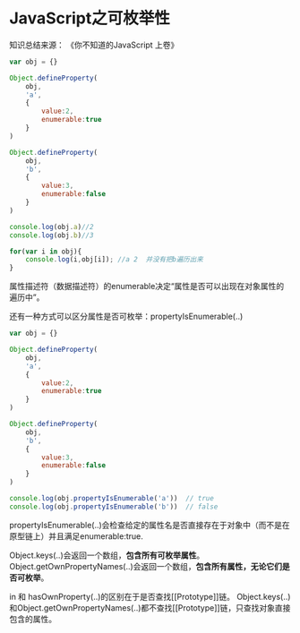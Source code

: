 # JavaScript之可枚举性

知识总结来源： 《你不知道的JavaScript 上卷》

``` javascript
var obj = {}

Object.defineProperty(
    obj,
    'a',
    {
        value:2,
        enumerable:true
    }
)

Object.defineProperty(
    obj,
    'b',
    {
        value:3,
        enumerable:false
    }
)

console.log(obj.a)//2
console.log(obj.b)//3

for(var i in obj){
    console.log(i,obj[i]); //a 2  并没有把b遍历出来
}

```

属性描述符（数据描述符）的enumerable决定“属性是否可以出现在对象属性的遍历中”。

还有一种方式可以区分属性是否可枚举：propertyIsEnumerable(..)

``` javascript
var obj = {}

Object.defineProperty(
    obj,
    'a',
    {
        value:2,
        enumerable:true
    }
)

Object.defineProperty(
    obj,
    'b',
    {
        value:3,
        enumerable:false
    }
)

console.log(obj.propertyIsEnumerable('a'))  // true
console.log(obj.propertyIsEnumerable('b'))  // false
```

propertyIsEnumerable(..)会检查给定的属性名是否直接存在于对象中（而不是在原型链上）并且满足enumerable:true.

Object.keys(..)会返回一个数组，**包含所有可枚举属性**。  
Object.getOwnPropertyNames(..)会返回一个数组，**包含所有属性，无论它们是否可枚举**。

in 和 hasOwnProperty(..)的区别在于是否查找[[Prototype]]链。
Object.keys(..)和Object.getOwnPropertyNames(..)都不查找[[Prototype]]链，只查找对象直接包含的属性。